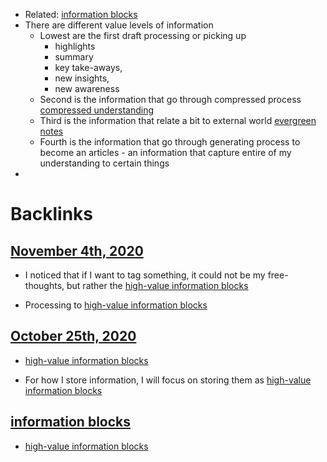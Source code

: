 - Related: [information blocks](<information blocks.md>)
- There are different value levels of information
    - Lowest are the first draft processing or picking up
        - highlights 
        - summary
        - key take-aways, 
        - new insights,
        - new awareness
    - Second is the information that go through compressed process [compressed understanding](<compressed understanding.md>)
    - Third is the information that relate a bit to external world [evergreen notes](<evergreen notes.md>)
    - Fourth is the information that go through generating process to become an articles - an information that capture entire of my understanding to certain things
- 

# Backlinks
## [November 4th, 2020](<November 4th, 2020.md>)
- I noticed that if I want to tag something, it could not be my free-thoughts, but rather the [high-value information blocks](<high-value information blocks.md>)

- Processing to [high-value information blocks](<high-value information blocks.md>)

## [October 25th, 2020](<October 25th, 2020.md>)
- [high-value information blocks](<high-value information blocks.md>)

- For how I store information, I will focus on storing them as [high-value information blocks](<high-value information blocks.md>)

## [information blocks](<information blocks.md>)
- [high-value information blocks](<high-value information blocks.md>)

